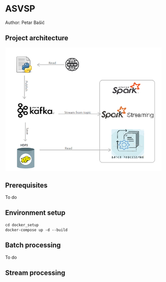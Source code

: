 # ASVSP
Author: Petar Bašić
## Project architecture
![Architecture_sketch](/skica_arhitekture.png)
## Prerequisites 
To do
## Environment setup
```
cd docker_setup
docker-compose up -d --build
```
## Batch processing
To do
## Stream processing
